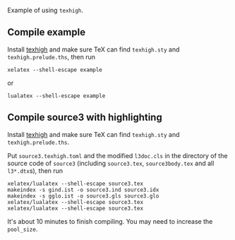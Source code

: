 Example of using `texhigh`.

## Compile example

Install [texhigh](https://github.com/Sophanatprime/texhigh-rs/releases) and make sure TeX can find `texhigh.sty` and `texhigh.prelude.ths`, then run
```
xelatex --shell-escape example
```
or
```
lualatex --shell-escape example
```

## Compile source3 with highlighting

Install [texhigh](https://github.com/Sophanatprime/texhigh-rs/releases) and make sure TeX can find `texhigh.sty` and `texhigh.prelude.ths`.

Put `source3.texhigh.toml` and the modified `l3doc.cls` in the directory of the source code of `source3` (including `source3.tex`, `source3body.tex` and all `l3*.dtx`s), then run
```
xelatex/lualatex --shell-escape source3.tex
makeindex -s gind.ist -o source3.ind source3.idx
makeindex -s gglo.ist -o source3.gls source3.glo
xelatex/lualatex --shell-escape source3.tex
xelatex/lualatex --shell-escape source3.tex
```
It's about 10 minutes to finish compiling. You may need to increase the `pool_size`.
